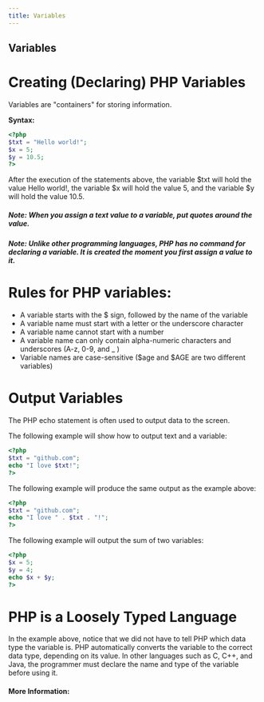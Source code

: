 ```yaml
---
title: Variables
---
```


## Variables
# Creating (Declaring) PHP Variables

Variables are "containers" for storing information.

**Syntax:**

```php
<?php
$txt = "Hello world!";
$x = 5;
$y = 10.5;
?>
```

After the execution of the statements above, the variable $txt will hold the value Hello world!, the variable $x will hold the value 5, and the variable $y will hold the value 10.5.

##### Note: When you assign a text value to a variable, put quotes around the value.

##### Note: Unlike other programming languages, PHP has no command for declaring a variable. It is created the moment you first assign a value to it.

# Rules for PHP variables:

* A variable starts with the $ sign, followed by the name of the variable
* A variable name must start with a letter or the underscore character
* A variable name cannot start with a number
* A variable name can only contain alpha-numeric characters and underscores (A-z, 0-9, and _ )
* Variable names are case-sensitive ($age and $AGE are two different variables)

# Output Variables

The PHP echo statement is often used to output data to the screen.

The following example will show how to output text and a variable:
````php
<?php
$txt = "github.com";
echo "I love $txt!";
?>
````

The following example will produce the same output as the example above:
````php
<?php
$txt = "github.com";
echo "I love " . $txt . "!";
?>
````

The following example will output the sum of two variables:
````php
<?php
$x = 5;
$y = 4;
echo $x + $y;
?>
````

# PHP is a Loosely Typed Language

In the example above, notice that we did not have to tell PHP which data type the variable is.
PHP automatically converts the variable to the correct data type, depending on its value.
In other languages such as C, C++, and Java, the programmer must declare the name and type of the variable before using it.

#### More Information:
<!-- Please add any articles you think might be helpful to read before writing the article -->

